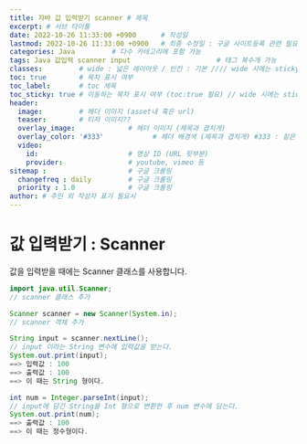 ```yaml
---
title: 자바 값 입력받기 scanner # 제목
excerpt: # 서브 타이틀
date: 2022-10-26 11:33:00 +0900      # 작성일
lastmod: 2022-10-26 11:33:00 +0900   # 최종 수정일 : 구글 사이트등록 관련 필요
categories: Java         # 다수 카테고리에 포함 가능
tags: Java 값입력 scanner input                     # 태그 복수개 가능
classes:         # wide : 넓은 레이아웃 / 빈칸 : 기본 //// wide 시에는 sticky toc 불가
toc: true        # 목차 표시 여부
toc_label:       # toc 제목
toc_sticky: true # 이동하는 목차 표시 여부 (toc:true 필요) // wide 시에는 sticky toc 불가
header: 
  image:         # 헤더 이미지 (asset내 혹은 url)
  teaser:        # 티저 이미지??
  overlay_image:             # 헤더 이미지 (제목과 겹치게)
  overlay_color: '#333'            # 헤더 배경색 (제목과 겹치게) #333 : 짙은 회색
  video:
    id:                      # 영상 ID (URL 뒷부분)
    provider:                # youtube, vimeo 등
sitemap :                    # 구글 크롤링
  changefreq : daily         # 구글 크롤링
  priority : 1.0             # 구글 크롤링
author: # 주인 외 작성자 표기 필요시
---
```

<!--postNo: 20221026_001-->

# 값 입력받기 : Scanner

값을 입력받을 때에는 Scanner 클래스를 사용합니다.  

```java
import java.util.Scanner;
// scanner 클래스 추가

Scanner scanner = new Scanner(System.in);
// scanner 객체 추가

String input = scanner.nextLine();
// input 이라는 String 변수에 입력값을 받는다.
System.out.print(input);
==> 입력값 : 100
==> 출력값 : 100
==> 이 때는 String 형이다.

int num = Integer.parseInt(input);
// input에 담긴 String을 Int 형으로 변환한 후 num 변수에 담는다.
System.out.print(num);
==> 출력값 : 100
==> 이 때는 정수형이다.


```